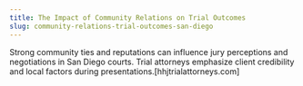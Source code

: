 ```yaml
---
title: The Impact of Community Relations on Trial Outcomes
slug: community-relations-trial-outcomes-san-diego
---
```


Strong community ties and reputations can influence jury perceptions and negotiations in San Diego courts. Trial attorneys emphasize client credibility and local factors during presentations.[hhjtrialattorneys.com]